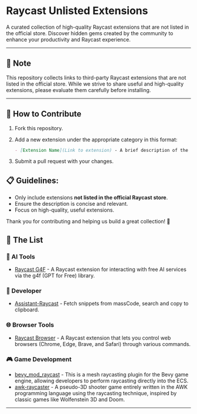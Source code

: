 # Raycast Unlisted Extensions

A curated collection of high-quality Raycast extensions that are not listed in the official store. Discover hidden gems created by the community to enhance your productivity and Raycast experience.

---

## 🔔 Note

This repository collects links to third-party Raycast extensions that are not listed in the official store. While we strive to share useful and high-quality extensions, please evaluate them carefully before installing.

---

## 🌟 How to Contribute

1. Fork this repository.
2. Add a new extension under the appropriate category in this format:

   ```markdown
   - [Extension Name](Link to extension) - A brief description of the extension.
   ```
3. Submit a pull request with your changes.

## 📋 **Guidelines:**

- Only include extensions **not listed in the official Raycast store**.
- Ensure the description is concise and relevant.
- Focus on high-quality, useful extensions.

Thank you for contributing and helping us build a great collection! 🚀

## 📜 The List

### 🤖 AI Tools

- [Raycast G4F](https://github.com/XInTheDark/raycast-g4f) - A Raycast extension for interacting with free AI services via the g4f (GPT for Free) library.

### 🔧 Developer

- [Assistant-Raycast](https://github.com/massCodeIO/assistant-raycast) - Fetch snippets from massCode, search and copy to clipboard.

### 🌐 Browser Tools

- [Raycast Browser](https://github.com/ducan-ne/raycast-browser) - A Raycast extension that lets you control web browsers (Chrome, Edge, Brave, and Safari) through various commands.

### 🎮 Game Development

- [bevy_mod_raycast](https://github.com/aevyrie/bevy_mod_raycast) - This is a mesh raycasting plugin for the Bevy game engine, allowing developers to perform raycasting directly into the ECS.
- [awk-raycaster](https://github.com/TheMozg/awk-raycaster) - A pseudo-3D shooter game entirely written in the AWK programming language using the raycasting technique, inspired by classic games like Wolfenstein 3D and Doom.

---
